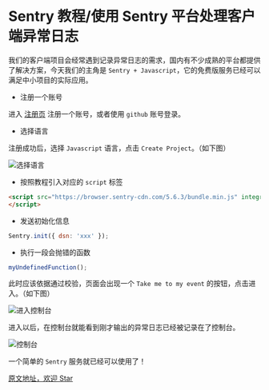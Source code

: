 # Sentry 教程/使用 Sentry 平台处理客户端异常日志

我们的客户端项目会经常遇到记录异常日志的需求，国内有不少成熟的平台都提供了解决方案，今天我们的主角是 `Sentry + Javascript`，它的免费版服务已经可以满足中小项目的实际应用。

- 注册一个账号

进入 [注册页](https://sentry.io/signup/) 注册一个账号，或者使用 `github` 账号登录。

- 选择语言

注册成功后，选择 `Javascript` 语言，点击 `Create Project`。（如下图）

![选择语言](http://shadows-mall.oss-cn-shenzhen.aliyuncs.com/images/blogs/sentry/1.png)

- 按照教程引入对应的 `script` 标签
```html
<script src="https://browser.sentry-cdn.com/5.6.3/bundle.min.js" integrity="xxx" crossorigin="anonymous">
</script>
```

- 发送初始化信息
```js
Sentry.init({ dsn: 'xxx' });
```

- 执行一段会抛错的函数
```js
myUndefinedFunction();
```

此时应该依据通过校验，页面会出现一个 `Take me to my event` 的按钮，点击进入。（如下图）

![进入控制台](http://shadows-mall.oss-cn-shenzhen.aliyuncs.com/images/blogs/sentry/3.png)


进入以后，在控制台就能看到刚才输出的异常日志已经被记录在了控制台。

![控制台](http://shadows-mall.oss-cn-shenzhen.aliyuncs.com/images/blogs/sentry/2.png)

一个简单的 `Sentry` 服务就已经可以使用了！

[原文地址，欢迎 Star](https://github.com/a1029563229/Blogs/tree/master/Introduction/Sentry)